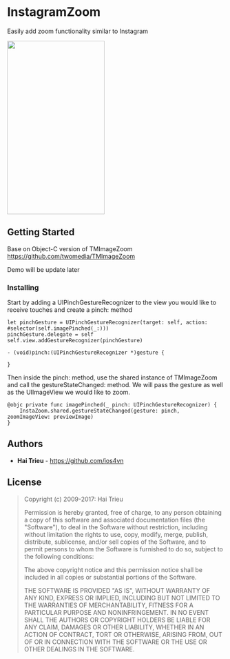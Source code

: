# InstagramZoom
Easily add zoom functionality similar to Instagram

<img src="preview.gif" width="226" height="402" />

## Getting Started

Base on Object-C version of TMImageZoom https://github.com/twomedia/TMImageZoom

Demo will be update later

### Installing

Start by adding a UIPinchGestureRecognizer to the view you would like to receive touches and create a pinch: method
```
let pinchGesture = UIPinchGestureRecognizer(target: self, action: #selector(self.imagePinched(_:)))
pinchGesture.delegate = self
self.view.addGestureRecognizer(pinchGesture)

- (void)pinch:(UIPinchGestureRecognizer *)gesture {
    
}
```

Then inside the pinch: method, use the shared instance of TMImageZoom and call the gestureStateChanged: method. We will pass the gesture as well as the UIImageView we would like to zoom.
```
@objc private func imagePinched(_ pinch: UIPinchGestureRecognizer) {
    InstaZoom.shared.gestureStateChanged(gesture: pinch, zoomImageView: previewImage)
}
```


## Authors

* **Hai Trieu** - https://github.com/ios4vn

## License

> Copyright (c) 2009-2017: Hai Trieu
>
> Permission is hereby granted, free of charge, to any person obtaining
> a copy of this software and associated documentation files (the
> "Software"), to deal in the Software without restriction, including
> without limitation the rights to use, copy, modify, merge, publish,
> distribute, sublicense, and/or sell copies of the Software, and to
> permit persons to whom the Software is furnished to do so, subject to
> the following conditions:
>
> The above copyright notice and this permission notice shall be
> included in all copies or substantial portions of the Software.
>
> THE SOFTWARE IS PROVIDED "AS IS", WITHOUT WARRANTY OF ANY KIND,
> EXPRESS OR IMPLIED, INCLUDING BUT NOT LIMITED TO THE WARRANTIES OF
> MERCHANTABILITY, FITNESS FOR A PARTICULAR PURPOSE AND
> NONINFRINGEMENT. IN NO EVENT SHALL THE AUTHORS OR COPYRIGHT HOLDERS BE
> LIABLE FOR ANY CLAIM, DAMAGES OR OTHER LIABILITY, WHETHER IN AN ACTION
> OF CONTRACT, TORT OR OTHERWISE, ARISING FROM, OUT OF OR IN CONNECTION
> WITH THE SOFTWARE OR THE USE OR OTHER DEALINGS IN THE SOFTWARE.
